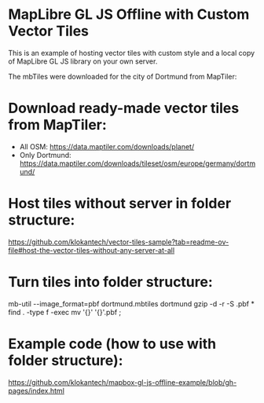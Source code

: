 # MapLibre GL JS Offline with Custom Vector Tiles

This is an example of hosting vector tiles with custom style and a local copy of MapLibre GL JS library on your own server.

The mbTiles were downloaded for the city of Dortmund from MapTiler:

# Download ready-made vector tiles from MapTiler:

- All OSM: https://data.maptiler.com/downloads/planet/
- Only Dortmund: https://data.maptiler.com/downloads/tileset/osm/europe/germany/dortmund/

# Host tiles without server in folder structure:

https://github.com/klokantech/vector-tiles-sample?tab=readme-ov-file#host-the-vector-tiles-without-any-server-at-all

# Turn tiles into folder structure:

mb-util --image_format=pbf dortmund.mbtiles dortmund
gzip -d -r -S .pbf \*
find . -type f -exec mv '{}' '{}'.pbf \;

# Example code (how to use with folder structure):

https://github.com/klokantech/mapbox-gl-js-offline-example/blob/gh-pages/index.html
